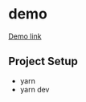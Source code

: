 # demo
<a href="https://ruila.github.io/podcast-demo/">Demo link</a>

## Project Setup

- yarn
- yarn dev
